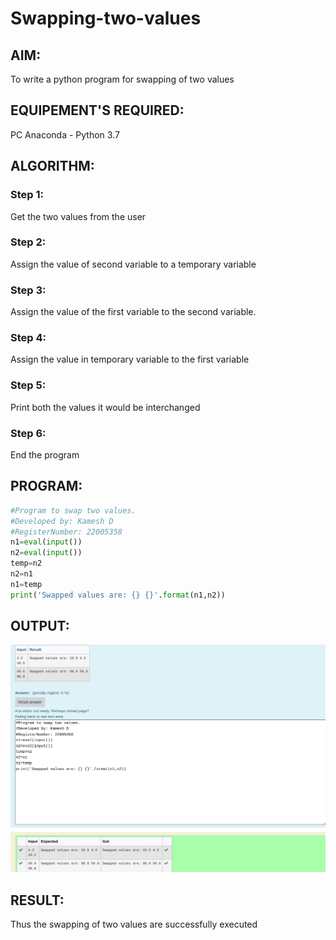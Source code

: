 # Swapping-two-values
## AIM:
To write a python program for swapping of two values
## EQUIPEMENT'S REQUIRED: 
PC
Anaconda - Python 3.7
## ALGORITHM: 
### Step 1:
Get the two values from the user
### Step 2: 
Assign the value of second variable to a temporary variable 
### Step 3: 
Assign the value of the first variable to the second variable.
### Step 4:  
Assign the value in temporary variable to the first variable
### Step 5: 
Print both the values it would be interchanged
### Step 6: 
End the program
## PROGRAM:
```python
#Program to swap two values.
#Developed by: Kamesh D 
#RegisterNumber: 22005358
n1=eval(input())
n2=eval(input())
temp=n2
n2=n1
n1=temp
print('Swapped values are: {} {}'.format(n1,n2))
```
## OUTPUT:
![](/Screenshot%20from%202023-01-03%2010-27-46.png)



## RESULT:
Thus the swapping of two values are successfully executed



